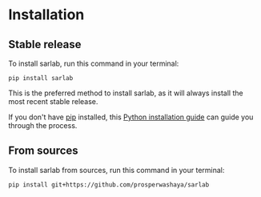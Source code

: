 # Installation

## Stable release

To install sarlab, run this command in your terminal:

```
pip install sarlab
```

This is the preferred method to install sarlab, as it will always install the most recent stable release.

If you don't have [pip](https://pip.pypa.io) installed, this [Python installation guide](http://docs.python-guide.org/en/latest/starting/installation/) can guide you through the process.

## From sources

To install sarlab from sources, run this command in your terminal:

```
pip install git+https://github.com/prosperwashaya/sarlab
```
